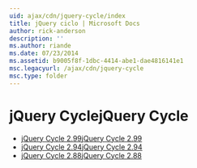 ```yaml
---
uid: ajax/cdn/jquery-cycle/index
title: jQuery ciclo | Microsoft Docs
author: rick-anderson
description: ''
ms.author: riande
ms.date: 07/23/2014
ms.assetid: b9005f8f-1dbc-4414-abe1-dae4816141e1
msc.legacyurl: /ajax/cdn/jquery-cycle
msc.type: folder
---
```

<a name="jquery-cycle"></a><span data-ttu-id="d2acf-102">jQuery Cycle</span><span class="sxs-lookup"><span data-stu-id="d2acf-102">jQuery Cycle</span></span>
====================
- [<span data-ttu-id="d2acf-103">jQuery Cycle 2.99</span><span class="sxs-lookup"><span data-stu-id="d2acf-103">jQuery Cycle 2.99</span></span>](cdnjquerycycle299.md)
- [<span data-ttu-id="d2acf-104">jQuery Cycle 2.94</span><span class="sxs-lookup"><span data-stu-id="d2acf-104">jQuery Cycle 2.94</span></span>](cdnjquerycycle294.md)
- [<span data-ttu-id="d2acf-105">jQuery Cycle 2.88</span><span class="sxs-lookup"><span data-stu-id="d2acf-105">jQuery Cycle 2.88</span></span>](cdnjquerycycle288.md)
